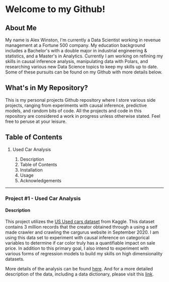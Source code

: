 <!--
**adwinston/adwinston** is a ✨ _special_ ✨ repository because its `README.md` (this file) appears on your GitHub profile.

Here are some ideas to get you started:

- 🔭 I’m currently working on ...
- 🌱 I’m currently learning ...
- 👯 I’m looking to collaborate on ...
- 🤔 I’m looking for help with ...
- 💬 Ask me about ...
- 📫 How to reach me: ...
- 😄 Pronouns: ...
- ⚡ Fun fact: ...
-->
<div>

# Welcome to my Github!

<div>
   
## About Me
   My name is Alex Winston, I'm currently a Data Scientist working in revenue management at a Fortune 500 company. My education background includes a Bachelor's with a double major in industrial engineering & statistics, and a Master's in Analytics. Currently I am working on refining my skills in causal inference analysis, manipulating data with Polars, and researching various new Data Science topics to keep my skills up to date. Some of these pursuits can be found on my Github with more details below.
</div>

## What's in My Repository?

This is my personal projects Github repository where I store various side projects,
ranging from experiments with causal inference, predictive models, and random
bits of code. All the projects and code in this repository are considered a work
in progress unless otherwise stated. Feel free to peruse at your leisure.

## Table of Contents

1. Used Car Analysis

   1. Description
   2. Table of Contents
   3. Installation
   4. Usage
   5. Acknowledgements

</div>

<div>

---

### Project #1 - Used Car Analysis

#### Description

This project utilizes the [US Used cars dataset](https://www.kaggle.com/datasets/ananaymital/us-used-cars-dataset) from Kaggle. This dataset contains 3 million
records that the creator obtained through a using a self made crawler and
crawling the cargurus website in September 2020. I am using this data set to
experiment with causal inference on categorical variables to determine if car
color truly has a quantifiable impact on sale price. In addition to this primary
goal, I also intend to experiment with various forms of regression models to
build my skills on high dimensionality datasets.

More details of the analysis can be found [here](https://github.com/adwinston/used_car_analysis). And for a more detailed description of the data, including a
data dictionary, please visit this [link](https://www.kaggle.com/datasets/ananaymital/us-used-cars-dataset).

</div>
